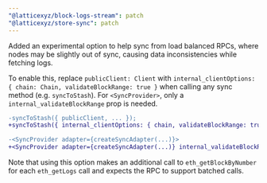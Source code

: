 ```yaml
---
"@latticexyz/block-logs-stream": patch
"@latticexyz/store-sync": patch
---
```


Added an experimental option to help sync from load balanced RPCs, where nodes may be slightly out of sync, causing data inconsistencies while fetching logs.

To enable this, replace `publicClient: Client` with `internal_clientOptions: { chain: Chain, validateBlockRange: true }` when calling any sync method (e.g. `syncToStash`). For `<SyncProvider>`, only a `internal_validateBlockRange` prop is needed.

```diff
-syncToStash({ publicClient, ... });
+syncToStash({ internal_clientOptions: { chain, validateBlockRange: true }, ... });
```

```diff
-<SyncProvider adapter={createSyncAdapter(...)}>
+<SyncProvider adapter={createSyncAdapter(...)} internal_validateBlockRange>
```

Note that using this option makes an additional call to `eth_getBlockByNumber` for each `eth_getLogs` call and expects the RPC to support batched calls.
